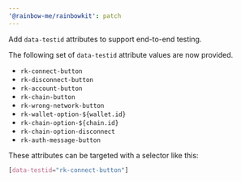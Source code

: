 ```yaml
---
'@rainbow-me/rainbowkit': patch
---
```


Add `data-testid` attributes to support end-to-end testing.

The following set of `data-testid` attribute values are now provided.

- `rk-connect-button`
- `rk-disconnect-button`
- `rk-account-button`
- `rk-chain-button`
- `rk-wrong-network-button`
- `rk-wallet-option-${wallet.id}`
- `rk-chain-option-${chain.id}`
- `rk-chain-option-disconnect`
- `rk-auth-message-button`

These attributes can be targeted with a selector like this:

```css
[data-testid="rk-connect-button"]
```
